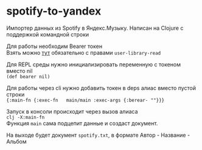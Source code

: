 # spotify-to-yandex
Импортер данных из Spotify в Яндекс.Музыку. Написан на Clojure с поддержкой командной строки

Для работы необходим Bearer токен    
Взять можно [тут](https://developer.spotify.com/console/get-current-user-saved-tracks) обязательно с правами `user-library-read`

Для REPL среды нужно инициализировать переменную с токеном вместо nil  
`(def bearer nil)`

Для работы через cli нужно добавить токен в deps алиас вместо пустой строки  
`{:main-fn {:exec-fn   main/main
            :exec-args {:berear- ""}}}`
            
Запуск в консоли происходит через вызов алиаса  
`clj -X:main-fn`  
Функция `main` сама подцепит данные и создаст документ.

На выходе будет документ `spotify.txt`, в формате Автор - Название - Альбом
